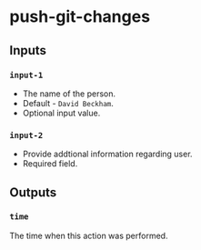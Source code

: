 # push-git-changes

## Inputs

### `input-1`

-  The name of the person.
-  Default - `David Beckham`.
-  Optional input value.

### `input-2`

- Provide addtional information regarding user.
- Required field.

## Outputs

### `time`

The time when this action was performed.
